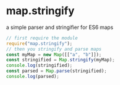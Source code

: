 # map.stringify

a simple parser and stringifier for ES6 maps

```js
// first require the module
require("map.stringify");
// then you stringify and parse maps
const myMap = new Map([["a", "b"]]);
const stringified = Map.stringify(myMap);
console.log(stringified);
const parsed = Map.parse(stringified);
console.log(parsed);
```
